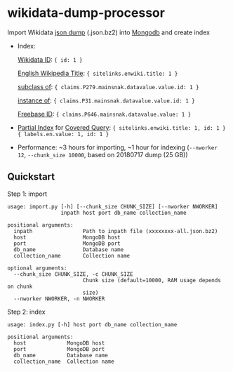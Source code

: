 # wikidata-dump-processor
Import Wikidata [json dump](https://dumps.wikimedia.org/wikidatawiki/entities/) (.json.bz2) into [Mongodb](https://www.mongodb.com/) and create index

- Index:

     [Wikidata ID](https://www.wikidata.org/wiki/Wikidata:Identifiers): `{ id: 1 }`
     
     [English Wikipedia Title](https://www.wikidata.org/wiki/Help:Sitelinks): `{ sitelinks.enwiki.title: 1 }`
     
     [subclass of](https://www.wikidata.org/wiki/Property:P279): `{ claims.P279.mainsnak.datavalue.value.id: 1 }`
     
     [instance of](https://www.wikidata.org/wiki/Property:P31): `{ claims.P31.mainsnak.datavalue.value.id: 1 }`
     
     [Freebase ID](https://www.wikidata.org/wiki/Property:P646): `{ claims.P646.mainsnak.datavalue.value: 1 }`

- [Partial Index](https://docs.mongodb.com/manual/core/index-partial/) for [Covered Query](https://docs.mongodb.com/manual/core/query-optimization/#covered-query):
     `{ sitelinks.enwiki.title: 1, id: 1 }`
     `{ labels.en.value: 1, id: 1 }`

- Performance: ~3 hours for importing, ~1 hour for indexing (`--nworker 12`, `--chunk_size 10000`, based on 20180717 dump (25 GB))


## Quickstart
Step 1: import

    usage: import.py [-h] [--chunk_size CHUNK_SIZE] [--nworker NWORKER]
                     inpath host port db_name collection_name

    positional arguments:
      inpath                Path to inpath file (xxxxxxxx-all.json.bz2)
      host                  MongoDB host
      port                  MongoDB port
      db_name               Database name
      collection_name       Collection name

    optional arguments:
      --chunk_size CHUNK_SIZE, -c CHUNK_SIZE
                            Chunk size (default=10000, RAM usage depends on chunk
                            size)
      --nworker NWORKER, -n NWORKER
      
Step 2: index

    usage: index.py [-h] host port db_name collection_name

    positional arguments:
      host             MongoDB host
      port             MongoDB port
      db_name          Database name
      collection_name  Collection name
